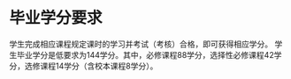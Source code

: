 # 毕业学分要求

学生完成相应课程规定课时的学习并考试（考核）合格，即可获得相应学分。
学生毕业学分是低要求为144学分。其中，必修课程88学分，选择性必修课程42学分，选修课程14学分（含校本课程8学分）。
